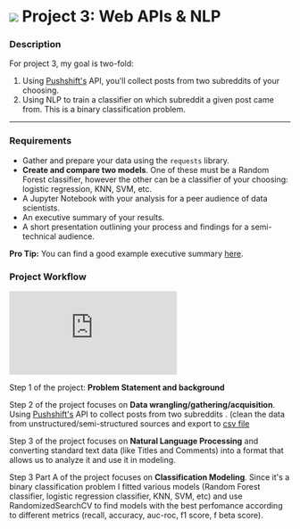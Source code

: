 # ![](https://ga-dash.s3.amazonaws.com/production/assets/logo-9f88ae6c9c3871690e33280fcf557f33.png) Project 3: Web APIs & NLP

### Description
For project 3, my goal is two-fold:
1. Using [Pushshift's](https://github.com/pushshift/api) API, you'll collect posts from two subreddits of your choosing.
2. Using NLP to train a classifier on which subreddit a given post came from. This is a binary classification problem.


---

### Requirements

- Gather and prepare your data using the `requests` library.
- **Create and compare two models**. One of these must be a Random Forest classifier, however the other can be a classifier of your choosing: logistic regression, KNN, SVM, etc.
- A Jupyter Notebook with your analysis for a peer audience of data scientists.
- An executive summary of your results.
- A short presentation outlining your process and findings for a semi-technical audience.

**Pro Tip:** You can find a good example executive summary [here](https://www.proposify.biz/blog/executive-summary).

### Project Workflow
![images/Project%203.pdf](https://github.com/StevenZhangzhexu/DSIF-SG-7/blob/main/Project%203/images/Project%203.pdf)

Step 1 of the project: **Problem Statement and background**

Step 2 of the project focuses on **Data wrangling/gathering/acquisition**. Using [Pushshift's](https://github.com/pushshift/api) API to collect posts from two subreddits . (clean the data from unstructured/semi-structured sources and export to [csv file](https://github.com/StevenZhangzhexu/DSIF-SG-7/blob/main/Project%203/data_nlp.csv)

Step 3 of the project focuses on **Natural Language Processing** and converting standard text data (like Titles and Comments) into a format that allows us to analyze it and use it in modeling.

Step 3 Part A of the project focuses on **Classification Modeling**.  Since it's a binary classification problem I fitted various models (Random Forest classifier, logistic regression classifier, KNN, SVM, etc) and use RandomizedSearchCV to find models with the best perfomance according to different metrics (recall, accuracy, auc-roc, f1 score, f beta score).
